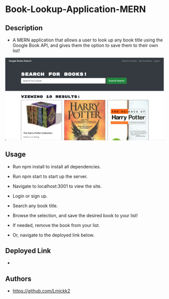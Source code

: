 # Book-Lookup-Application-MERN

## Description

- A MERN application that allows a user to look up any book title using the Google Book API, and gives them the option to save them to their own list!

<img src="./demo.png">

## Usage

- Run npm install to install all dependencies.

- Run npm start to start up the server.

- Navigate to localhost:3001 to view the site.

- Login or sign up.

- Search any book title.

- Browse the selection, and save the desired book to your list!

- If needed, remove the book from your list.

- Or, navigate to the deployed link below.

## Deployed Link

- 

## Authors

- https://github.com/Lmickk2